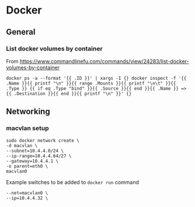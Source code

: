# Docker

## General

### List docker volumes by container

From https://www.commandlinefu.com/commands/view/24283/list-docker-volumes-by-container

    docker ps -a --format '{{ .ID }}' | xargs -I {} docker inspect -f '{{ .Name }}{{ printf "\n" }}{{ range .Mounts }}{{ printf "\n\t" }}{{ .Type }} {{ if eq .Type "bind" }}{{ .Source }}{{ end }}{{ .Name }} => {{ .Destination }}{{ end }}{{ printf "\n" }}' {}

## Networking

### macvlan setup

    sudo docker network create \
    -d macvlan \
    --subnet=10.4.4.0/24 \
    --ip-range=10.4.4.64/27 \
    --gateway=10.4.4.1 \
    -o parent=eth0 \
    macvlan0

Example switches to be added to `docker run` command

    --net=macvlan0 \
    --ip=10.4.4.32 \